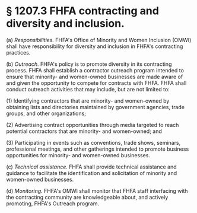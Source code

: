 # § 1207.3   FHFA contracting and diversity and inclusion.

(a) *Responsibilities.* FHFA's Office of Minority and Women Inclusion (OMWI) shall have responsibility for diversity and inclusion in FHFA's contracting practices.


(b) *Outreach.* FHFA's policy is to promote diversity in its contracting process. FHFA shall establish a contractor outreach program intended to ensure that minority- and women-owned businesses are made aware of and given the opportunity to compete for contracts with FHFA. FHFA shall conduct outreach activities that may include, but are not limited to:


(1) Identifying contractors that are minority- and women-owned by obtaining lists and directories maintained by government agencies, trade groups, and other organizations;


(2) Advertising contract opportunities through media targeted to reach potential contractors that are minority- and women-owned; and


(3) Participating in events such as conventions, trade shows, seminars, professional meetings, and other gatherings intended to promote business opportunities for minority- and women-owned businesses.


(c) *Technical assistance.* FHFA shall provide technical assistance and guidance to facilitate the identification and solicitation of minority and women-owned businesses.


(d) *Monitoring.* FHFA's OMWI shall monitor that FHFA staff interfacing with the contracting community are knowledgeable about, and actively promoting, FHFA's Outreach program.




